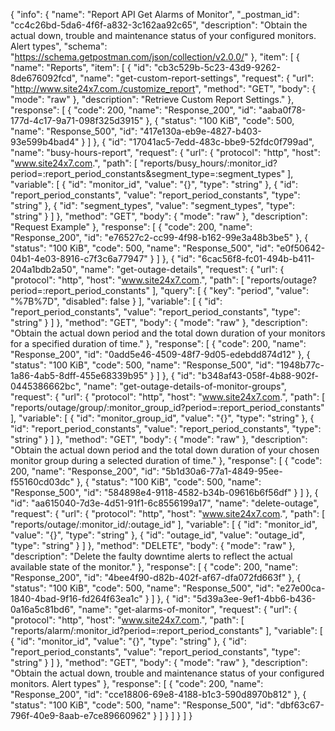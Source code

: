 {
  "info": {
    "name": "Report API Get Alarms of Monitor",
    "_postman_id": "cc4c26bd-5da6-4f6f-a832-3c162aa92c65",
    "description": "Obtain the actual down, trouble and maintenance status of your configured monitors. Alert types",
    "schema": "https://schema.getpostman.com/json/collection/v2.0.0/"
  },
  "item": [
    {
      "name": "Reports",
      "item": [
        {
          "id": "cb3c529b-5c23-43d9-9262-8de676092fcd",
          "name": "get-custom-report-settings",
          "request": {
            "url": "http://www.site24x7.com./customize_report",
            "method": "GET",
            "body": {
              "mode": "raw"
            },
            "description": "Retrieve Custom Report Settings."
          },
          "response": [
            {
              "code": 200,
              "name": "Response_200",
              "id": "aaba0f78-177d-4c17-9a71-098f325d3915"
            },
            {
              "status": "100 KiB",
              "code": 500,
              "name": "Response_500",
              "id": "417e130a-eb9e-4827-b403-93e599b4bad4"
            }
          ]
        },
        {
          "id": "17041ac5-7edd-483c-bbe9-52fdc0f799ad",
          "name": "busy-hours-report",
          "request": {
            "url": {
              "protocol": "http",
              "host": "www.site24x7.com.",
              "path": [
                "reports/busy_hours/:monitor_id?period=:report_period_constants&segment_type=:segment_types"
              ],
              "variable": [
                {
                  "id": "monitor_id",
                  "value": "{}",
                  "type": "string"
                },
                {
                  "id": "report_period_constants",
                  "value": "report_period_constants",
                  "type": "string"
                },
                {
                  "id": "segment_types",
                  "value": "segment_types",
                  "type": "string"
                }
              ]
            },
            "method": "GET",
            "body": {
              "mode": "raw"
            },
            "description": "Request Example"
          },
          "response": [
            {
              "code": 200,
              "name": "Response_200",
              "id": "e76527c2-cc99-4f98-b162-99e3a48b3be5"
            },
            {
              "status": "100 KiB",
              "code": 500,
              "name": "Response_500",
              "id": "e0f50642-04b1-4e03-8916-c7f3c6a77947"
            }
          ]
        },
        {
          "id": "6cac56f8-fc01-494b-b411-204a1bdb2a50",
          "name": "get-outage-details",
          "request": {
            "url": {
              "protocol": "http",
              "host": "www.site24x7.com.",
              "path": [
                "reports/outage?period=:report_period_constants"
              ],
              "query": [
                {
                  "key": "period",
                  "value": "%7B%7D",
                  "disabled": false
                }
              ],
              "variable": [
                {
                  "id": "report_period_constants",
                  "value": "report_period_constants",
                  "type": "string"
                }
              ]
            },
            "method": "GET",
            "body": {
              "mode": "raw"
            },
            "description": "Obtain the actual down period and the total down duration of your monitors for a specified duration of time."
          },
          "response": [
            {
              "code": 200,
              "name": "Response_200",
              "id": "0add5e46-4509-48f7-9d05-edebdd874d12"
            },
            {
              "status": "100 KiB",
              "code": 500,
              "name": "Response_500",
              "id": "1948b77c-1a86-4ab5-8dff-455e68339b95"
            }
          ]
        },
        {
          "id": "b348af43-058f-4b88-902f-0445386662bc",
          "name": "get-outage-details-of-monitor-groups",
          "request": {
            "url": {
              "protocol": "http",
              "host": "www.site24x7.com.",
              "path": [
                "reports/outage/group/:monitor_group_id?period=:report_period_constants"
              ],
              "variable": [
                {
                  "id": "monitor_group_id",
                  "value": "{}",
                  "type": "string"
                },
                {
                  "id": "report_period_constants",
                  "value": "report_period_constants",
                  "type": "string"
                }
              ]
            },
            "method": "GET",
            "body": {
              "mode": "raw"
            },
            "description": "Obtain the actual down period and the total down duration of your chosen monitor group during a selected duration of time."
          },
          "response": [
            {
              "code": 200,
              "name": "Response_200",
              "id": "5b1d30a6-77a1-4849-95ee-f55160cd03dc"
            },
            {
              "status": "100 KiB",
              "code": 500,
              "name": "Response_500",
              "id": "584898e4-9118-4582-b34b-09616b6f56df"
            }
          ]
        },
        {
          "id": "aa615040-7d3e-4d51-91f1-6c8556199a17",
          "name": "delete-outage",
          "request": {
            "url": {
              "protocol": "http",
              "host": "www.site24x7.com.",
              "path": [
                "reports/outage/:monitor_id/:outage_id"
              ],
              "variable": [
                {
                  "id": "monitor_id",
                  "value": "{}",
                  "type": "string"
                },
                {
                  "id": "outage_id",
                  "value": "outage_id",
                  "type": "string"
                }
              ]
            },
            "method": "DELETE",
            "body": {
              "mode": "raw"
            },
            "description": "Delete the faulty downtime alerts to reflect the actual available state of the monitor."
          },
          "response": [
            {
              "code": 200,
              "name": "Response_200",
              "id": "4bee4f90-d82b-402f-af67-dfa072fd663f"
            },
            {
              "status": "100 KiB",
              "code": 500,
              "name": "Response_500",
              "id": "e27e00ca-1840-4bad-9f16-fd264f63ea1c"
            }
          ]
        },
        {
          "id": "5d39a3ee-9ef1-4bb6-b436-0a16a5c81bd6",
          "name": "get-alarms-of-monitor",
          "request": {
            "url": {
              "protocol": "http",
              "host": "www.site24x7.com.",
              "path": [
                "reports/alarm/:monitor_id?period=:report_period_constants"
              ],
              "variable": [
                {
                  "id": "monitor_id",
                  "value": "{}",
                  "type": "string"
                },
                {
                  "id": "report_period_constants",
                  "value": "report_period_constants",
                  "type": "string"
                }
              ]
            },
            "method": "GET",
            "body": {
              "mode": "raw"
            },
            "description": "Obtain the actual down, trouble and maintenance status of your configured monitors. Alert types"
          },
          "response": [
            {
              "code": 200,
              "name": "Response_200",
              "id": "cce18806-69e8-4188-b1c3-590d8970b812"
            },
            {
              "status": "100 KiB",
              "code": 500,
              "name": "Response_500",
              "id": "dbf63c67-796f-40e9-8aab-e7ce89660962"
            }
          ]
        }
      ]
    }
  ]
}